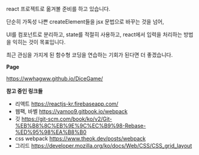 react 프로젝트로 옮겨볼 준비를 하고 있습니다. 

단순히 가독성 나쁜 createElement들을 jsx 문법으로 바꾸는 것을 넘어, 

UI를 컴포넌트로 분리하고, state를 적절히 사용하고, react에서 입력을 처리하는 방법을 익히는 것이 목표입니다.

최근 관심을 가지게 된 함수형 코딩을 연습하는 기회가 된다면 더 좋겠습니다.

**Page**

https://wwhagww.github.io/DiceGame/

**참고 중인 링크들**
- 리액트 https://reactjs-kr.firebaseapp.com/
- 웹팩, 바벨 https://yamoo9.gitbook.io/webpack
- 깃 https://git-scm.com/book/ko/v2/Git-%EB%B8%8C%EB%9E%9C%EC%B9%98-Rebase-%ED%95%98%EA%B8%B0
- css webpack https://www.theok.dev/posts/webpack
- 그리드 https://developer.mozilla.org/ko/docs/Web/CSS/CSS_grid_layout
